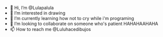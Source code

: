 - 👋 Hi, I’m @Lulapalula
- 👀 I’m interested in drawing
- 🌱 I’m currently learning how not to cry while i'm programing
- 💞️ I’m looking to collaborate on someone who's patient HAHAHAAHAHA
- 📫 How to reach me @Luluhacedibujos

<!---
Lulapalula/Lulapalula is a ✨ special ✨ repository because its `README.md` (this file) appears on your GitHub profile.
You can click the Preview link to take a look at your changes.
--->
